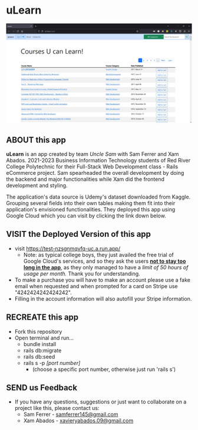 # uLearn

<div align="center">
  <img src="app/assets/images/uLearn-app.jpg" alt="uLearn app image">
</div>

## ABOUT this app
<p>
  <strong>uLearn</strong> is an app created by team <em>Uncle Sam</em> with Sam Ferrer and Xam Abados. 2021-2023 Business Information Technology students of Red River College Polytechnic for their Full-Stack Web Development class - Rails eCommerce project.
  Sam spearheaded the overall development by doing the backend and major functionalities while Xam
  did the frontend development and styling.
</p>
<p>
  The application's data source is Udemy's dataset downloaded from Kaggle. Grouping several fields into their own tables
   making them fit into their application's envisioned functionalities. They deployed this app using Google Cloud which you can visit by clicking the link down below.
</p>

## VISIT the Deployed Version of this app
* visit https://test-nzsgnmqvfq-uc.a.run.app/
  - Note: as typical college boys, they just availed the free trial of Google Cloud's services, and so they ask the users
 <strong><ins>not to stay too long in the app</ins></strong>, as they only managed to have a <em>limit of 50 hours of usage per month.</em> Thank you for understanding.
* To make a purchase you will have to make an account please use a fake email when requested and when prompted for a card on Stripe use "4242424242424242".
* Filling in the account information will also autofill your Stripe information.
  
## RECREATE this app
* Fork this repository
* Open terminal and run...
  - bundle install
  - rails db:migrate
  - rails db:seed
  - rails s -p <em>[port number]</em>
    - (choose a specific port number, otherwise just run 'rails s')

## SEND us Feedback
* If you have any questions, suggestions or just want to collaborate on a project like this, please contact us:
  - Sam Ferrer - samferrer145@gmail.com
  - Xam Abados - xavieryabados.09@gmail.com

